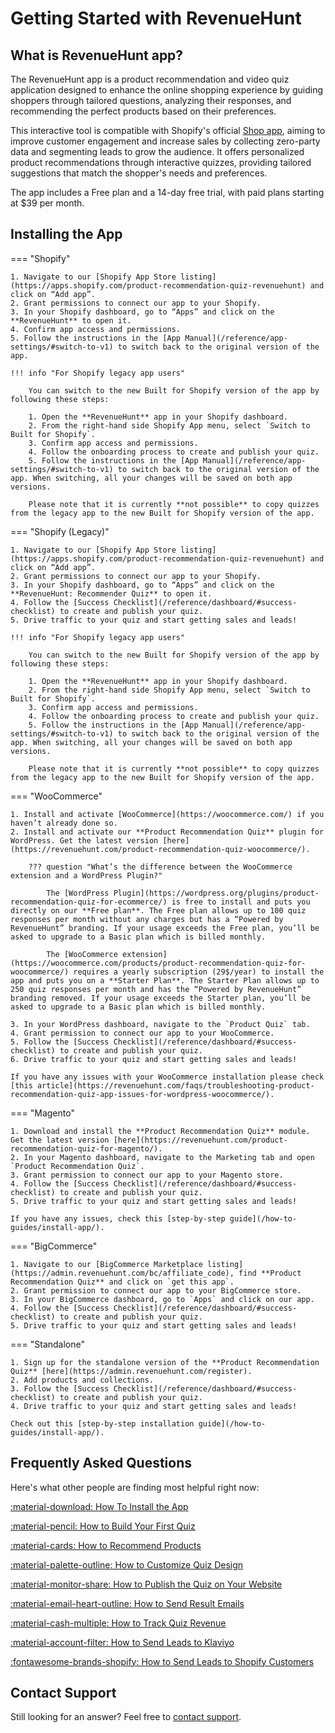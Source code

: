 # Getting Started with RevenueHunt

## What is RevenueHunt app?

The RevenueHunt app is a product recommendation and video quiz application designed to enhance the online shopping experience by guiding shoppers through tailored questions, analyzing their responses, and recommending the perfect products based on their preferences. 

This interactive tool is compatible with Shopify's official [Shop app](https://shop.app/), aiming to improve customer engagement and increase sales by collecting zero-party data and segmenting leads to grow the audience. It offers personalized product recommendations through interactive quizzes, providing tailored suggestions that match the shopper's needs and preferences. 

The app includes a Free plan and a 14-day free trial, with paid plans starting at $39 per month​.

## Installing the App

=== "Shopify"

    1. Navigate to our [Shopify App Store listing](https://apps.shopify.com/product-recommendation-quiz-revenuehunt) and click on “Add app”.
    2. Grant permissions to connect our app to your Shopify.
    3. In your Shopify dashboard, go to “Apps” and click on the **RevenueHunt** to open it.
    4. Confirm app access and permissions. 
    5. Follow the instructions in the [App Manual](/reference/app-settings/#switch-to-v1) to switch back to the original version of the app.

    !!! info "For Shopify legacy app users"
    
        You can switch to the new Built for Shopify version of the app by following these steps:

        1. Open the **RevenueHunt** app in your Shopify dashboard.
        2. From the right-hand side Shopify App menu, select `Switch to Built for Shopify`.
        3. Confirm app access and permissions.
        4. Follow the onboarding process to create and publish your quiz.
        5. Follow the instructions in the [App Manual](/reference/app-settings/#switch-to-v1) to switch back to the original version of the app. When switching, all your changes will be saved on both app versions.

        Please note that it is currently **not possible** to copy quizzes from the legacy app to the new Built for Shopify version of the app.



=== "Shopify (Legacy)"

    1. Navigate to our [Shopify App Store listing](https://apps.shopify.com/product-recommendation-quiz-revenuehunt) and click on “Add app”.
    2. Grant permissions to connect our app to your Shopify.
    3. In your Shopify dashboard, go to “Apps” and click on the **RevenueHunt: Recommender Quiz** to open it.
    4. Follow the [Success Checklist](/reference/dashboard/#success-checklist) to create and publish your quiz.
    5. Drive traffic to your quiz and start getting sales and leads!

    !!! info "For Shopify legacy app users"
    
        You can switch to the new Built for Shopify version of the app by following these steps:

        1. Open the **RevenueHunt** app in your Shopify dashboard.
        2. From the right-hand side Shopify App menu, select `Switch to Built for Shopify`.
        3. Confirm app access and permissions.
        4. Follow the onboarding process to create and publish your quiz.
        5. Follow the instructions in the [App Manual](/reference/app-settings/#switch-to-v1) to switch back to the original version of the app. When switching, all your changes will be saved on both app versions.

        Please note that it is currently **not possible** to copy quizzes from the legacy app to the new Built for Shopify version of the app.

=== "WooCommerce"

    1. Install and activate [WooCommerce](https://woocommerce.com/) if you haven’t already done so.
    2. Install and activate our **Product Recommendation Quiz** plugin for WordPress. Get the latest version [here](https://revenuehunt.com/product-recommendation-quiz-woocommerce/).

        ??? question "What’s the difference between the WooCommerce extension and a WordPress Plugin?"

            The [WordPress Plugin](https://wordpress.org/plugins/product-recommendation-quiz-for-ecommerce/) is free to install and puts you directly on our **Free plan**. The Free plan allows up to 100 quiz responses per month without any charges but has a “Powered by RevenueHunt” branding. If your usage exceeds the Free plan, you’ll be asked to upgrade to a Basic plan which is billed monthly.

            The [WooCommerce extension](https://woocommerce.com/products/product-recommendation-quiz-for-woocommerce/) requires a yearly subscription (29$/year) to install the app and puts you on a **Starter Plan**. The Starter Plan allows up to 250 quiz responses per month and has the “Powered by RevenueHunt” branding removed. If your usage exceeds the Starter plan, you’ll be asked to upgrade to a Basic plan which is billed monthly.

    3. In your WordPress dashboard, navigate to the `Product Quiz` tab.
    4. Grant permission to connect our app to your WooCommerce.
    5. Follow the [Success Checklist](/reference/dashboard/#success-checklist) to create and publish your quiz.
    6. Drive traffic to your quiz and start getting sales and leads!

    If you have any issues with your WooCommerce installation please check [this article](https://revenuehunt.com/faqs/troubleshooting-product-recommendation-quiz-app-issues-for-wordpress-woocommerce/).

=== "Magento"

    1. Download and install the **Product Recommendation Quiz** module. Get the latest version [here](https://revenuehunt.com/product-recommendation-quiz-for-magento/).
    2. In your Magento dashboard, navigate to the Marketing tab and open `Product Recommendation Quiz`.
    3. Grant permission to connect our app to your Magento store.
    4. Follow the [Success Checklist](/reference/dashboard/#success-checklist) to create and publish your quiz.
    5. Drive traffic to your quiz and start getting sales and leads!

    If you have any issues, check this [step-by-step guide](/how-to-guides/install-app/).

=== "BigCommerce"

    1. Navigate to our [BigCommerce Marketplace listing](https://admin.revenuehunt.com/bc/affiliate_code), find **Product Recommendation Quiz** and click on `get this app`.
    2. Grant permission to connect our app to your BigCommerce store. 
    3. In your BigCommerce dashboard, go to `Apps` and click on our app.
    4. Follow the [Success Checklist](/reference/dashboard/#success-checklist) to create and publish your quiz.
    5. Drive traffic to your quiz and start getting sales and leads!

=== "Standalone"

    1. Sign up for the standalone version of the **Product Recommendation Quiz** [here](https://admin.revenuehunt.com/register).
    2. Add products and collections.
    3. Follow the [Success Checklist](/reference/dashboard/#success-checklist) to create and publish your quiz.
    4. Drive traffic to your quiz and start getting sales and leads!

    Check out this [step-by-step installation guide](/how-to-guides/install-app/).

## Frequently Asked Questions

Here's what other people are finding most helpful right now:

[:material-download: How To Install the App](/how-to-guides/install-app/)

[:material-pencil: How to Build Your First Quiz](/how-to-guides/create-first-quiz/)

[:material-cards: How to Recommend Products](/how-to-guides/recommend-products/)

[:material-palette-outline: How to Customize Quiz Design](/how-to-guides/customize-quiz-design/)

[:material-monitor-share: How to Publish the Quiz on Your Website](/how-to-guides/publish-quiz/)

[:material-email-heart-outline: How to Send Result Emails](/how-to-guides/send-result-emails/)

[:material-cash-multiple: How to Track Quiz Revenue](/how-to-guides/track-quiz-revenue/)

[:material-account-filter: How to Send Leads to Klaviyo](/how-to-guides/send-leads-to-klaviyo/)

[:fontawesome-brands-shopify: How to Send Leads to Shopify Customers](/how-to-guides/send-leads-to-shopify-customers/)

## Contact Support

Still looking for an answer?
Feel free to [contact support](/how-to-guides/contact-customer-support/).
